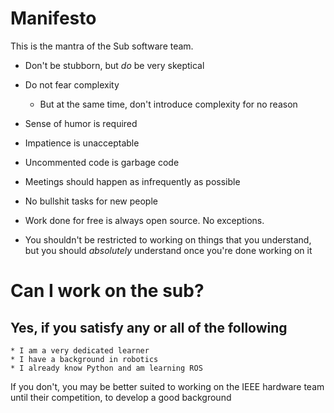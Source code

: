 Manifesto
=========

This is the mantra of the Sub software team.


* Don't be stubborn, but *do* be very skeptical

* Do not fear complexity

    * But at the same time, don't introduce complexity for no reason

* Sense of humor is required

* Impatience is unacceptable

* Uncommented code is garbage code

* Meetings should happen as infrequently as possible

* No bullshit tasks for new people

* Work done for free is always open source. No exceptions.

* You shouldn't be restricted to working on things that you understand, but you should *absolutely* understand once you're done working on it

# Can I work on the sub?

## Yes, if you satisfy any or all of the following
    * I am a very dedicated learner
    * I have a background in robotics
    * I already know Python and am learning ROS

If you don't, you may be better suited to working on the IEEE hardware team until their competition, to develop a good background